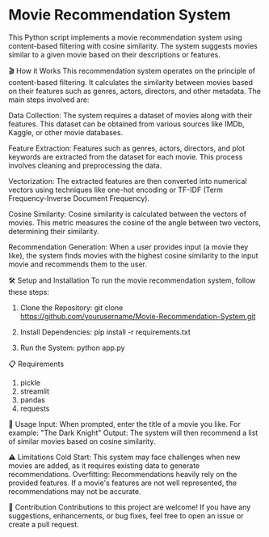 # Movie Recommendation System

This Python script implements a movie recommendation system using content-based filtering with cosine similarity. The system suggests movies similar to a given movie based on their descriptions or features.

🎬 How it Works
This recommendation system operates on the principle of content-based filtering. It calculates the similarity between movies based on their features such as genres, actors, directors, and other metadata. The main steps involved are:

Data Collection: The system requires a dataset of movies along with their features. This dataset can be obtained from various sources like IMDb, Kaggle, or other movie databases.

Feature Extraction: Features such as genres, actors, directors, and plot keywords are extracted from the dataset for each movie. This process involves cleaning and preprocessing the data.

Vectorization: The extracted features are then converted into numerical vectors using techniques like one-hot encoding or TF-IDF (Term Frequency-Inverse Document Frequency).

Cosine Similarity: Cosine similarity is calculated between the vectors of movies. This metric measures the cosine of the angle between two vectors, determining their similarity.

Recommendation Generation: When a user provides input (a movie they like), the system finds movies with the highest cosine similarity to the input movie and recommends them to the user.

🛠️ Setup and Installation
To run the movie recommendation system, follow these steps:

1. Clone the Repository: git clone https://github.com/yourusername/Movie-Recommendation-System.git

2. Install Dependencies: pip install -r requirements.txt
3. Run the System: python app.py

📋 Requirements

1. pickle
2. streamlit
3. pandas
4. requests

🚀 Usage
Input: When prompted, enter the title of a movie you like.
For example: "The Dark Knight"
Output: The system will then recommend a list of similar movies based on cosine similarity.

⚠️ Limitations
Cold Start: This system may face challenges when new movies are added, as it requires existing data to generate recommendations.
Overfitting: Recommendations heavily rely on the provided features. If a movie's features are not well represented, the recommendations may not be accurate.

🤝 Contribution
Contributions to this project are welcome! If you have any suggestions, enhancements, or bug fixes, feel free to open an issue or create a pull request.
